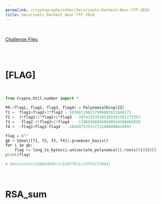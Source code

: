 ```yaml
---
permalink: /cryptography/other/Securinets-Darkest-Hour-CTF-2024
title: Securinets Darkest Hour CTF 2024
---
```


<br>

[Challenge Files](https://github.com/Connor-McCartney/CTF_Files/tree/main/2024/Securinets-Darkest-Hour-CTF)

<br>
<br>


# [FLAG]

<br>

```python
from Crypto.Util.number import *

PR.<flag1, flag2, flag3, flag4> = PolynomialRing(ZZ)
f1 =  flag1+flag2+3*flag3 - 583601198217999802821640273 
f2 =  3*flag1+2*flag2+2*flag3 - 787432535105101541361772353 
f3 =  -flag2-2*flag3+2*flag4 - -119883660368948934388465829 
f4 =  -flag1+flag3-flag4 - -102047525517112400806626497

flag = b""
gb = Ideal([f1, f2, f3, f4]).groebner_basis()
for i in gb:
    flag += long_to_bytes(i.univariate_polynomial().roots()[0][0])
print(flag)

# Securinets{e2b85d839c1cb2937811c7df65117884}
```

<br>

# RSA_sum

<br>

```python
```

<br>

# 

<br>

```python
```

<br>

# 

<br>

```python
```

<br>

# 

<br>

```python
```

<br>

# 

<br>

```python
```

<br>

# 

<br>

```python
```

<br>

